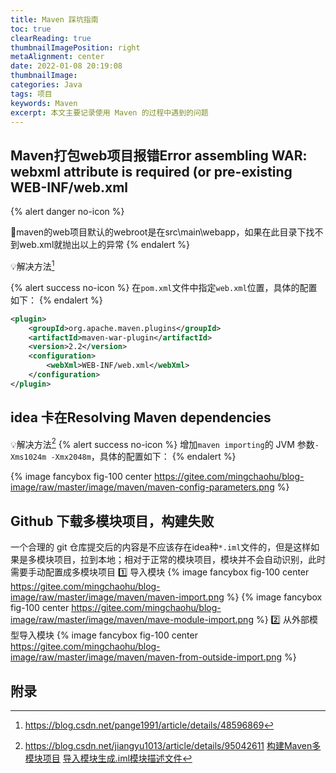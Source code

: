 ```yaml
---
title: Maven 踩坑指南
toc: true
clearReading: true
thumbnailImagePosition: right
metaAlignment: center
date: 2022-01-08 20:19:08
thumbnailImage:
categories: Java
tags: 项目
keywords: Maven
excerpt: 本文主要记录使用 Maven 的过程中遇到的问题
---
```

<!-- toc -->
## Maven打包web项目报错Error assembling WAR: webxml attribute is required (or pre-existing WEB-INF/web.xml 

{% alert danger no-icon %}

:bug:maven的web项目默认的webroot是在src\main\webapp，如果在此目录下找不到web.xml就抛出以上的异常
{% endalert %}

:bulb:解决方法[^1]

{% alert success no-icon %}
在`pom.xml`文件中指定`web.xml`位置，具体的配置如下：
{% endalert %}

```xml
<plugin>
    <groupId>org.apache.maven.plugins</groupId>
    <artifactId>maven-war-plugin</artifactId>
    <version>2.2</version>
    <configuration>
        <webXml>WEB-INF/web.xml</webXml>
    </configuration>
</plugin>
```

## idea 卡在Resolving Maven dependencies
:bulb:解决方法[^2]
{% alert success no-icon %}
增加`maven importing`的 JVM 参数`-Xms1024m -Xmx2048m`，具体的配置如下：
{% endalert %}

{% image fancybox fig-100  center https://gitee.com/mingchaohu/blog-image/raw/master/image/maven/maven-config-parameters.png %}

## Github 下载多模块项目，构建失败
一个合理的 git 仓库提交后的内容是不应该存在idea种`*.iml`文件的，但是这样如果是多模块项目，拉到本地；相对于正常的模块项目，模块并不会自动识别，此时需要手动配置成多模块项目
:one: 导入模块
{% image fancybox fig-100  center https://gitee.com/mingchaohu/blog-image/raw/master/image/maven/maven-import.png %}
{% image fancybox fig-100  center https://gitee.com/mingchaohu/blog-image/raw/master/image/maven/mave-module-import.png %}
:two: 从外部模型导入模块
{% image fancybox fig-100  center https://gitee.com/mingchaohu/blog-image/raw/master/image/maven/maven-from-outside-import.png %}
<!-- 通过以上两步即完成了多模块项目的搭建，之后会自动生成`iml`文件 -->
## 附录
[^1]: https://blog.csdn.net/pange1991/article/details/48596869
[^2]: https://blog.csdn.net/jiangyu1013/article/details/95042611
[构建Maven多模块项目](https://zhuanlan.zhihu.com/p/84175296)
[导入模块生成.iml模块描述文件](https://blog.csdn.net/u010003835/article/details/84101041)